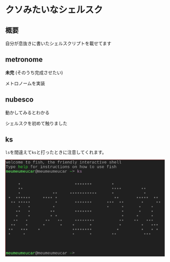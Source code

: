 # クソみたいなシェルスク

## 概要

自分が息抜きに書いたシェルスクリプトを載せてます

## metronome

**未完** (そのうち完成させたい)

メトロノームを実装

## nubesco

動かしてみるとわかる

シェルスクを初めて触りました

## ks

`ls`を間違えて`ks`と打ったときに注意してくれます。

![注意してくれる](/img/ks_res.png)